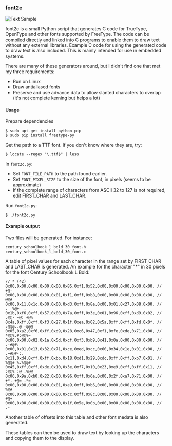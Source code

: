 ### font2c

![Text Sample](https://github.com/rogerdahl/font-to-c/blob/master/draw_text_sample.png)

font2c is a small Python script that generates C code for TrueType, OpenType and other fonts supported by FreeType. The code can be compiled directly and linked into C programs to enable them to draw text without any external libraries. Example C code for using the generated code to draw text is also included. This is mainly intended for use in embedded systems.

There are many of these generators around, but I didn't find one that met my three requirements:

- Run on Linux
- Draw antialiased fonts
- Preserve and use advance data to allow slanted characters to overlap (it's not complete kerning but helps a lot)

#### Usage

Prepare dependencies

    $ sudo apt-get install python-pip
    $ sudo pip install freetype-py
    
Get the path to a TTF font. If you don't know where they are, try:

    $ locate --regex "\.ttf$" | less

In `font2c.py`:

- Set `FONT_FILE_PATH` to the path found earlier.
- Set `FONT_PIXEL_SIZE` to the size of the font, in pixels (seems to be approximate)
- If the complete range of characters from ASCII 32 to 127 is not required, edit FIRST_CHAR and LAST_CHAR.

Run `font2c.py`:

    $ ./font2c.py
    
#### Example output

Two files will be generated. For instance:

    century_schoolbook_l_bold_30_font.h
    century_schoolbook_l_bold_30_font.c

A table of pixel values for each character in the range set by FIRST_CHAR and LAST_CHAR is generated. An
example for the character "*" in 30 pixels for the font Century Schoolbook L Bold:

    // * (42)
    0x00,0x00,0x00,0x00,0x00,0x85,0xf1,0x52,0x00,0x00,0x00,0x00,0x00, //      +@-     
    0x00,0x00,0x00,0x00,0x01,0xf1,0xff,0xb8,0x00,0x00,0x00,0x00,0x00, //      @@#     
    0x00,0x11,0x1c,0x00,0x00,0xd3,0xff,0x8e,0x00,0x01,0x27,0x08,0x00, //   .  %@+  .  
    0x1b,0xf6,0xff,0x57,0x00,0x7a,0xff,0x3e,0x01,0x96,0xff,0xd9,0x02, // .@@- =@: +@% 
    0x4a,0xff,0xff,0xf3,0x27,0x1f,0xea,0x02,0x5a,0xff,0xff,0xfd,0x0f, // :@@@..@ -@@@ 
    0x05,0xa2,0xf6,0xff,0xd9,0x28,0xc6,0x47,0xf1,0xfe,0xde,0x71,0x00, //  *@@%.#:@@%= 
    0x00,0x00,0x02,0x1a,0x5d,0xcf,0xf3,0xb9,0x41,0x0a,0x00,0x00,0x00, //    .-#@#:    
    0x00,0x01,0x13,0x32,0x71,0xce,0xed,0xcc,0x60,0x34,0x1e,0x01,0x00, //    .=#@#-:.  
    0x11,0xd4,0xff,0xff,0xbb,0x18,0xd1,0x29,0xdc,0xff,0xff,0xb7,0x01, //  %@@# %.%@@# 
    0x45,0xff,0xff,0xde,0x10,0x3e,0xf7,0x10,0x23,0xe9,0xff,0xff,0x11, // :@@% :@ .%@@ 
    0x06,0x9a,0xb0,0x22,0x00,0x96,0xff,0x6e,0x00,0x2f,0xa7,0x71,0x00, //  +*. +@= .*= 
    0x00,0x00,0x00,0x00,0x01,0xe9,0xff,0xb6,0x00,0x00,0x00,0x00,0x00, //      %@#     
    0x00,0x00,0x00,0x00,0x00,0xcc,0xff,0x8c,0x00,0x00,0x00,0x00,0x00, //      #@+     
    0x00,0x00,0x00,0x00,0x00,0x1f,0x5e,0x0b,0x00,0x00,0x00,0x00,0x00, //      .-      

Another table of offsets into this table and other font medata is also generated.

These tables can then be used to draw text by looking up the characters and copying them to the display.


